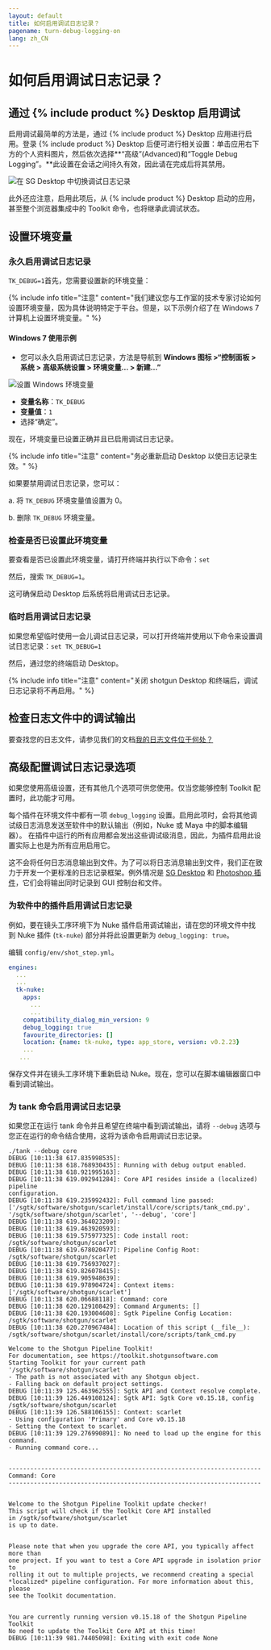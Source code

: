```yaml
---
layout: default
title: 如何启用调试日志记录？
pagename: turn-debug-logging-on
lang: zh_CN
---
```


# 如何启用调试日志记录？

## 通过 {% include product %} Desktop 启用调试

启用调试最简单的方法是，通过 {% include product %} Desktop 应用进行启用。登录 {% include product %} Desktop 后便可进行相关设置：单击应用右下方的个人资料图片，然后依次选择**“高级”(Advanced)和“Toggle Debug Logging”。**此设置在会话之间持久有效，因此请在完成后将其禁用。

![在 SG Desktop 中切换调试日志记录](images/desktop-enable-debug-logging.png)

此外还应注意，启用此项后，从 {% include product %} Desktop 启动的应用，甚至整个浏览器集成中的 Toolkit 命令，也将继承此调试状态。

## 设置环境变量

### 永久启用调试日志记录
`TK_DEBUG=1`首先，您需要设置新的环境变量：

{% include info title="注意" content="我们建议您与工作室的技术专家讨论如何设置环境变量，因为具体说明特定于平台。但是，以下示例介绍了在 Windows 7 计算机上设置环境变量。" %}

#### Windows 7 使用示例

- 您可以永久启用调试日志记录，方法是导航到 **Windows 图标 >“控制面板 > 系统 > 高级系统设置 > 环境变量… > 新建…”**

![设置 Windows 环境变量](images/windows-setting-environment-variable.png)


- **变量名称**：`TK_DEBUG`
- **变量值**：`1`
- 选择“确定”。

现在，环境变量已设置正确并且已启用调试日志记录。

{% include info title="注意" content="务必重新启动 Desktop 以使日志记录生效。" %}

如果要禁用调试日志记录，您可以：

a. 将 `TK_DEBUG` 环境变量值设置为 0。

b. 删除 `TK_DEBUG` 环境变量。

### 检查是否已设置此环境变量

要查看是否已设置此环境变量，请打开终端并执行以下命令：`set`

然后，搜索 `TK_DEBUG=1`。

这可确保启动 Desktop 后系统将启用调试日志记录。

### 临时启用调试日志记录

如果您希望临时使用一会儿调试日志记录，可以打开终端并使用以下命令来设置调试日志记录：`set TK_DEBUG=1`

然后，通过您的终端启动 Desktop。

{% include info title="注意" content="关闭 shotgun Desktop 和终端后，调试日志记录将不再启用。" %}

## 检查日志文件中的调试输出

要查找您的日志文件，请参见我们的文档[我的日志文件位于何处？](./where-are-my-log-files.md)

## 高级配置调试日志记录选项

如果您使用高级设置，还有其他几个选项可供您使用。仅当您能够控制 Toolkit 配置时，此功能才可用。

每个插件在环境文件中都有一项 `debug_logging` 设置。启用此项时，会将其他调试级日志消息发送至软件中的默认输出（例如，Nuke 或 Maya 中的脚本编辑器）。 在插件中运行的所有应用都会发出这些调试级消息，因此，为插件启用此设置实际上也是为所有应用启用它。

这不会将任何日志消息输出到文件。为了可以将日志消息输出到文件，我们正在致力于开发一个更标准的日志记录框架。例外情况是 [SG Desktop](https://support.shotgunsoftware.com/hc/zh-cn/articles/219039818-Shotgun-Desktop) 和 [Photoshop 插件](https://support.shotgunsoftware.com/hc/zh-cn/articles/115000026653-Photoshop-CC)，它们会将输出同时记录到 GUI 控制台和文件。

### 为软件中的插件启用调试日志记录

例如，要在镜头工序环境下为 Nuke 插件启用调试输出，请在您的环境文件中找到 Nuke 插件 (`tk-nuke`) 部分并将此设置更新为 `debug_logging: true`。

编辑 `config/env/shot_step.yml`。

```yaml
engines:
  ...
  ...
  tk-nuke:
    apps:
      ...
      ...
    compatibility_dialog_min_version: 9
    debug_logging: true
    favourite_directories: []
    location: {name: tk-nuke, type: app_store, version: v0.2.23}
    ...
   ...
```

保存文件并在镜头工序环境下重新启动 Nuke。现在，您可以在脚本编辑器窗口中看到调试输出。

### 为 tank 命令启用调试日志记录

如果您正在运行 tank 命令并且希望在终端中看到调试输出，请将 `--debug` 选项与您正在运行的命令结合使用，这将为该命令启用调试日志记录。

    ./tank --debug core
    DEBUG [10:11:38 617.835998535]:
    DEBUG [10:11:38 618.768930435]: Running with debug output enabled.
    DEBUG [10:11:38 618.921995163]:
    DEBUG [10:11:38 619.092941284]: Core API resides inside a (localized) pipeline
    configuration.
    DEBUG [10:11:38 619.235992432]: Full command line passed:
    ['/sgtk/software/shotgun/scarlet/install/core/scripts/tank_cmd.py',
    '/sgtk/software/shotgun/scarlet', '--debug', 'core']
    DEBUG [10:11:38 619.364023209]:
    DEBUG [10:11:38 619.463920593]:
    DEBUG [10:11:38 619.575977325]: Code install root:
    /sgtk/software/shotgun/scarlet
    DEBUG [10:11:38 619.678020477]: Pipeline Config Root:
    /sgtk/software/shotgun/scarlet
    DEBUG [10:11:38 619.756937027]:
    DEBUG [10:11:38 619.826078415]:
    DEBUG [10:11:38 619.905948639]:
    DEBUG [10:11:38 619.978904724]: Context items:
    ['/sgtk/software/shotgun/scarlet']
    DEBUG [10:11:38 620.06688118]: Command: core
    DEBUG [10:11:38 620.129108429]: Command Arguments: []
    DEBUG [10:11:38 620.193004608]: Sgtk Pipeline Config Location:
    /sgtk/software/shotgun/scarlet
    DEBUG [10:11:38 620.270967484]: Location of this script (__file__):
    /sgtk/software/shotgun/scarlet/install/core/scripts/tank_cmd.py

    Welcome to the Shotgun Pipeline Toolkit!
    For documentation, see https://toolkit.shotgunsoftware.com
    Starting Toolkit for your current path '/sgtk/software/shotgun/scarlet'
    - The path is not associated with any Shotgun object.
    - Falling back on default project settings.
    DEBUG [10:11:39 125.463962555]: Sgtk API and Context resolve complete.
    DEBUG [10:11:39 126.449108124]: Sgtk API: Sgtk Core v0.15.18, config
    /sgtk/software/shotgun/scarlet
    DEBUG [10:11:39 126.588106155]: Context: scarlet
    - Using configuration 'Primary' and Core v0.15.18
    - Setting the Context to scarlet.
    DEBUG [10:11:39 129.276990891]: No need to load up the engine for this
    command.
    - Running command core...


    ----------------------------------------------------------------------
    Command: Core
    ----------------------------------------------------------------------


    Welcome to the Shotgun Pipeline Toolkit update checker!
    This script will check if the Toolkit Core API installed
    in /sgtk/software/shotgun/scarlet
    is up to date.


    Please note that when you upgrade the core API, you typically affect more than
    one project. If you want to test a Core API upgrade in isolation prior to
    rolling it out to multiple projects, we recommend creating a special
    *localized* pipeline configuration. For more information about this, please
    see the Toolkit documentation.


    You are currently running version v0.15.18 of the Shotgun Pipeline Toolkit
    No need to update the Toolkit Core API at this time!
    DEBUG [10:11:39 981.74405098]: Exiting with exit code None
